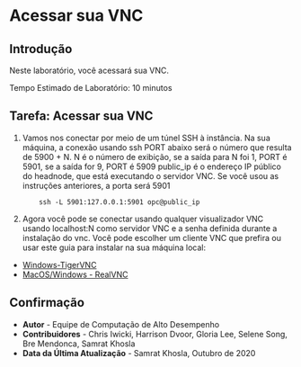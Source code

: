 # Acessar sua VNC

## Introdução

Neste laboratório, você acessará sua VNC.

Tempo Estimado de Laboratório: 10 minutos

## Tarefa: Acessar sua VNC

1.  Vamos nos conectar por meio de um túnel SSH à instância. Na sua máquina, a conexão usando ssh PORT abaixo será o número que resulta de 5900 + N. N é o número de exibição, se a saída para N foi 1, PORT é 5901, se a saída for 9, PORT é 5909 public\_ip é o endereço IP público do headnode, que está executando o servidor VNC. Se você usou as instruções anteriores, a porta será 5901
    
            ssh -L 5901:127.0.0.1:5901 opc@public_ip
        
2.  Agora você pode se conectar usando qualquer visualizador VNC usando localhost:N como servidor VNC e a senha definida durante a instalação do vnc. Você pode escolher um cliente VNC que prefira ou usar este guia para instalar na sua máquina local:
    

*   [Windows-TigerVNC](https://github.com/TigerVNC/tigervnc/wiki/Setup-TigerVNC-server-%28Windows%29)
*   [MacOS/Windows - RealVNC](https://www.realvnc.com/en/connect/download/vnc/)

## Confirmação

*   **Autor** - Equipe de Computação de Alto Desempenho
*   **Contribuidores** - Chris Iwicki, Harrison Dvoor, Gloria Lee, Selene Song, Bre Mendonca, Samrat Khosla
*   **Data da Última Atualização** - Samrat Khosla, Outubro de 2020